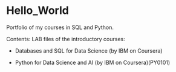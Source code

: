 # Hello_World
Portfolio of my courses in SQL and Python.

Contents: LAB files of the introductory courses:

- Databases and SQL for Data Science (by IBM on Coursera)

- Python for Data Science and AI (by IBM on Coursera)(PY0101)
